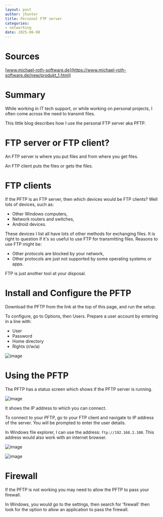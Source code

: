 ```yaml
---
layout: post
author: jhunter
title: Personal FTP server
categories:
- networking
date: 2025-06-08
---
```


# Sources
[www.michael-roth-software.de](https://www.michael-roth-software.de/new/produkt_1.html)

# Summary
While working in IT tech support, or while working on personal projects, I often come across the need to transmit files.

This little blog describes how I use the personal FTP server aka PFTP.

# FTP server or FTP client?
An FTP server is where you put files and from where you get files.

An FTP client puts the files or gets the files.

# FTP clients
If the PFTP is an FTP server, then which devices would be FTP clients? Well lots of devices, such as:
* Other Windows computers,
* Network routers and switches,
* Android devices.

These devices I list all have lots of other methods for exchanging files. It is right to question if it's so useful to use FTP for transmitting files. Reasons to use FTP might be:
* Other protocols are blocked by your network,
* Other protocols are just not supported by some operating systems or apps.

FTP is just another tool at your disposal.

# Install and Configure the PFTP
Download the PFTP from the link at the top of this page, and run the setup.

To configure, go to Options, then Users. Prepare a user account by entering in a line with:
* User
* Password
* Home directory
* Rights (r/w/a)

![image](https://james-hunter.github.io/pictures/20250608_1.jpg)

# Using the PFTP
The PFTP has a status screen which shows if the PFTP server is running.

![image](https://james-hunter.github.io/pictures/20250608_2.jpg)

It shows the IP address to which you can connect.

To connect to your PFTP, go to your FTP client and navigate to IP address of the server. You will be prompted to enter the user details.

In Windows file explorer, I can use the address: `ftp://192.168.2.100`. This address would also work with an internet browser.

![image](https://james-hunter.github.io/pictures/20250608_3.jpg)

![image](https://james-hunter.github.io/pictures/20250608_4.jpg)

# Firewall
If the PFTP is not working you may need to allow the PFTP to pass your firewall.

In Windows, you would go to the settings, then search for 'firewall' then look for the option to allow an application to pass the firewall.
